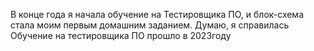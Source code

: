 В конце года я начала обучение на Тестировщика ПО, и блок-схема стала моим первым домашним заданием. Думаю, я справилась
Обучение на тестировщика ПО прошло в 2023году
